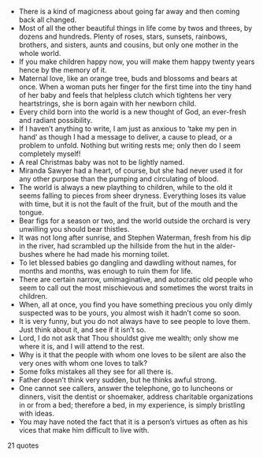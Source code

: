  - There is a kind of magicness about going far away and then coming back all changed.
 - Most of all the other beautiful things in life come by twos and threes, by dozens and hundreds. Plenty of roses, stars, sunsets, rainbows, brothers, and sisters, aunts and cousins, but only one mother in the whole world.
 - If you make children happy now, you will make them happy twenty years hence by the memory of it.
 - Maternal love, like an orange tree, buds and blossoms and bears at once. When a woman puts her finger for the first time into the tiny hand of her baby and feels that helpless clutch which tightens her very heartstrings, she is born again with her newborn child.
 - Every child born into the world is a new thought of God, an ever-fresh and radiant possibility.
 - If I haven’t anything to write, I am just as anxious to ‘take my pen in hand’ as though I had a message to deliver, a cause to plead, or a problem to unfold. Nothing but writing rests me; only then do I seem completely myself!
 - A real Christmas baby was not to be lightly named.
 - Miranda Sawyer had a heart, of course, but she had never used it for any other purpose than the pumping and circulating of blood.
 - The world is always a new plaything to children, while to the old it seems falling to pieces from sheer dryness. Everything loses its value with time, but it is not the fault of the fruit, but of the mouth and the tongue.
 - Bear figs for a season or two, and the world outside the orchard is very unwilling you should bear thistles.
 - It was not long after sunrise, and Stephen Waterman, fresh from his dip in the river, had scrambled up the hillside from the hut in the alder-bushes where he had made his morning toilet.
 - To let blessed babies go dangling and dawdling without names, for months and months, was enough to ruin them for life.
 - There are certain narrow, umimaginative, and autocratic old people who seem to call out the most mischievous and sometimes the worst traits in children.
 - When, all at once, you find you have something precious you only dimly suspected was to be yours, you almost wish it hadn’t come so soon.
 - It is very funny, but you do not always have to see people to love them. Just think about it, and see if it isn’t so.
 - Lord, I do not ask that Thou shouldst give me wealth; only show me where it is, and I will attend to the rest.
 - Why is it that the people with whom one loves to be silent are also the very ones with whom one loves to talk?
 - Some folks mistakes all they see for all there is.
 - Father doesn’t think very sudden, but he thinks awful strong.
 - One cannot see callers, answer the telephone, go to luncheons or dinners, visit the dentist or shoemaker, address charitable organizations in or from a bed; therefore a bed, in my experience, is simply bristling with ideas.
 - You may have noted the fact that it is a person’s virtues as often as his vices that make him difficult to live with.

21 quotes